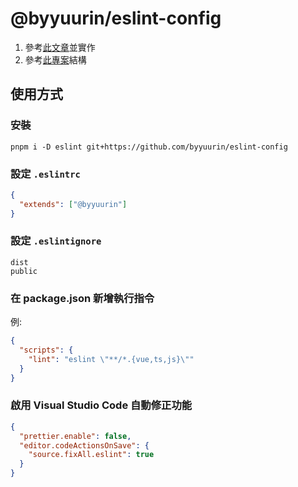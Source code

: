 # @byyuurin/eslint-config

1. 參考[此文章](https://zhuanlan.zhihu.com/p/373935751)並實作
2. 參考[此專案](https://github.com/antfu/eslint-config)結構

## 使用方式

### 安裝

```ssh
pnpm i -D eslint git+https://github.com/byyuurin/eslint-config
```

### 設定 `.eslintrc`

```json
{
  "extends": ["@byyuurin"]
}
```

### 設定 `.eslintignore`

```
dist
public
```

### 在 package.json 新增執行指令

例:

```json
{
  "scripts": {
    "lint": "eslint \"**/*.{vue,ts,js}\""
  }
}
```

### 啟用 Visual Studio Code 自動修正功能

```json
{
  "prettier.enable": false,
  "editor.codeActionsOnSave": {
    "source.fixAll.eslint": true
  }
}
```
